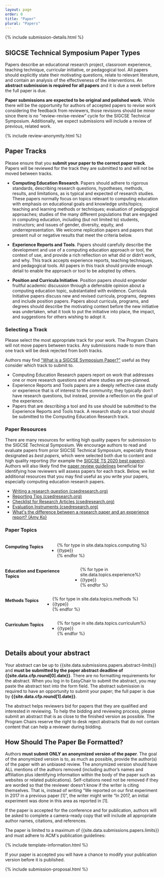 ```yaml
---
layout: page
order: 0
title: "Paper"
plural: "Papers"
---
```


{% include submission-details.html %}

## SIGCSE Technical Symposium Paper Types

Papers describe an educational research project, classroom experience, teaching technique, curricular initiative, or pedagogical tool. All papers should explicitly state their motivating questions, relate to relevant literature, and contain an analysis of the effectiveness of the interventions. An **abstract submission is required for all papers** and it is due a week before the full paper is due.  

**Paper submissions are expected to be original and polished work.**  While there will be the opportunity for authors of accepted papers to revise work considering the feedback from reviewers, those revisions should be minor since there is no "review-revise-review" cycle for the SIGCSE Technical Symposium. Additionally, we expect submissions will include a review of previous, related work.

{% include review-anonymity.html %}

## Paper Tracks
Please ensure that you **submit your paper to the correct paper track**. Papers will be reviewed for the track they are submitted to and will not be moved between tracks.

* **Computing Education Research**. Papers should adhere to rigorous standards, describing research questions, hypotheses, methods, results, and limitations, as is typical and expected of research studies. These papers normally focus on topics relevant to computing education with emphasis on educational goals and knowledge units/topics; teaching and learning methods or techniques; evaluation of pedagogical approaches; studies of the many different populations that are engaged in computing education, including (but not limited to) students, instructors; and issues of gender, diversity, equity, and underrepresentation.  We welcome replication papers and papers that present null or negative results that meet the criteria below.

* **Experience Reports and Tools**. Papers should carefully describe the development and use of a computing education approach  or tool, the  context of use, and provide a rich reflection on what did or didn’t work, and why. This track accepts experience reports, teaching techniques, and pedagogical tools. All papers in this track should provide enough detail to enable the approach or tool to be  adopted by others.

* **Position and Curricula Initiative**. Position papers should engender fruitful academic discussion through a defensible opinion about a computing education topic, substantiated with evidence. Curricula Initiative papers discuss new and revised curricula, programs, degrees and include position papers. Papers about curricula, programs, and degrees should describe the motivating context before the new initiative was undertaken, what it took to put the initiative into place, the impact, and suggestions for others wishing to adopt it.

### Selecting a Track
Please select the most appropriate track for your work.  The Program Chairs will not move papers between tracks. Any submissions made to more than one track will be desk rejected from both tracks.  

Authors may find ["What is a SIGCSE Symposium Paper?"](https://dl.acm.org/citation.cfm?id=3243073) useful as they consider which track to submit to.  
* Computing Education Research papers report on work that addresses one or more research questions and where studies are pre-planned. 
* Experience Reports and Tools papers are a deeply reflective case study or experience that is of interest to the community; they typically don't have research questions, but instead, provide a reflection on the goal of the experience.  
* Papers that are describing a tool and its use should be submitted to the Experience Reports and Tools track.  A research study on a tool should be submitted to the Computing Education Research track.

### Paper Resources
There are many resources for writing high quality papers for submission to the SIGCSE Technical Symposium.  We encourage authors to read and evaluate papers from prior SIGCSE Technical Symposium, especially those designated as *best papers*, which were selected both due to content and high quality reporting (for example the [SIGCSE TS 2020 best papers](https://sigcse2020.sigcse.org/online/index.html#best-papers)).  Authors will also likely find the [paper review guidelines](/reviewers/paper-review-guidelines.html) beneficial for identifying how reviewers will assess papers for each track.   Below, we list additional resources that you may find useful as you write your papers, especially computing education research papers.

* [Writing a research question (csedresearch.org)](https://csedresearch.org/write-a-research-question/)
* [Reporting Tips (csedresearch.org)](https://csedresearch.org/reporting-activities/)
* [Checklist for Research Articles (csedresearch.org)](https://csedresearch.org/reviewing-articles/)
* [Evaluation Instruments (csedresearch.org)](https://csedresearch.org/evaluation-instruments/)
* [What's the difference between a research paper and an experience report? (Amy Ko)](https://gist.github.com/amyjko/689837b8eefccb3a8a28ff0aa5300615#whats-the-difference-between-a-research-paper-and-an-experience-report)

### Paper Topics
<section class="row">
<div class="large-3 columns">
<h4>Computing Topics</h4>
<ul>
{% for type in site.data.topics.computing %}
  <li>{{type}}</li>
{% endfor %}
</ul>
</div>
<div class="large-3 columns">
<h4>Education and Experience Topics</h4>
<ul>
{% for type in site.data.topics.experience%}
  <li>{{type}}</li>
{% endfor %}
</ul>
</div>
<div class="large-3 columns">
<h4>Methods Topics</h4>
<ul>
{% for type in site.data.topics.methods %}
  <li>{{type}}</li>
{% endfor %}
</ul>
</div>
<div class="large-3 columns">
<h4>Curriculum Topics</h4>
<ul>
{% for type in site.data.topics.curriculum%}
  <li>{{type}}</li>
{% endfor %}
</ul>
</div>
</section>

## Details about your abstract

Your abstract can be up to {{site.data.submissions.papers.abstract-limits}} and **must be submitted by the paper abstract deadline of {{site.data.cfp.round[0].date}}**.  There are no formatting requirements for the abstract. When you log in to EasyChair to submit the abstract, you may paste the abstract text into the form field. The abstract submission is required to have an opportunity to submit your paper; the full paper is due by **{{site.data.cfp.round[1].date}}**.

The abstract helps reviewers bid for papers that they are qualified and interested in reviewing.  To help the bidding and reviewing process, please submit an abstract that is as close to the finished version as possible.  The Program Chairs reserve the right to desk reject abstracts that do not contain content that can help a reviewer during bidding.

## How Should The Paper Be Formatted?

Authors **must submit ONLY an anonymized version of the paper**. The goal of the anonymized version is to, as much as possible, provide the author(s) of the paper with an unbiased review. The anonymized version should have ALL mentions of the authors removed (including author’s names and affiliation plus identifying information within the body of the paper such as websites or related publications). Self-citations need not be removed if they are worded so that the reviewer doesn’t know if the writer is citing themselves. That is, instead of writing “We reported on our first experiment in 2017 in a previous paper [1]”, the writer might write “In 2017, an initial experiment was done in this area as reported in [1].

If the paper is accepted for the conference and for publication, authors will be asked to complete a camera-ready copy that will include all appropriate author names, citations, and references.

The paper is limited to a maximum of {{site.data.submissions.papers.limits}} and must adhere to ACM's publication guidelines:

{% include template-information.html %}

If your paper is accepted you will have a chance to modify your publication version before it is published.

{% include submission-proposal.html %}
